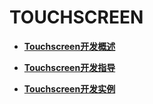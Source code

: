# TOUCHSCREEN<a name="ZH-CN_TOPIC_0000001053018311"></a>

-   **[Touchscreen开发概述](Touchscreen开发概述.md)**  

-   **[Touchscreen开发指导](Touchscreen开发指导.md)**  

-   **[Touchscreen开发实例](Touchscreen开发实例.md)**  


